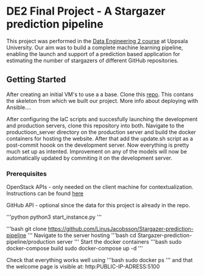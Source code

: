 # DE2 Final Project - A Stargazer prediction pipeline

This project was performed in the [Data Engineering 2 course](https://www.uu.se/en/admissions/freestanding-courses/course-syllabus/?kKod=1TD075&lasar=) at Uppsala University. Our aim was to build a complete machine learning pipeline, enabling the launch and support of a prediction based application for estimating the number of stargazers of different GitHub repositories. 

## Getting Started

After creating an initial VM's to use a a base. Clone this [repo](https://github.com/sztoor/model_serving.git). This contans the skeleton from which we built our project. More info about deploying with Ansible....

After configuring the IaC scripts and succesfully launching the development and production servers, clone this repository into both. Navigate to the productioon_server directory on the production server and build the docker containers for hosting the website. After that add the update.sh script as a post-commit hoook on the development server. Now everything is pretty much set up as intented. Improvement on any of the models will now be automatically updated by commiting it on the development server.

### Prerequisites

OpenStack APIs - only needed on the client machine for contextualization. Instructions can be found [here](https://github.com/sztoor/model_serving.git)

GitHub API - optional since the data for this project is already in the repo. 


'''python
python3 start_instance.py
'''

'''bash
git clone https://github.com/LinusJacobsson/Stargazer-prediction-pipeline
'''
Navigate to the server hosting
'''bash
cd Stargazer-prediction-pipeline/production server
'''
Start the docker containers
'''bash
sudo docker-compose build
sudo docker-compose up -d
'''

Check that everything works well using
'''bash
sudo docker ps
'''
and that the welcome page is visible at: http:PUBLIC-IP-ADRESS:5100

